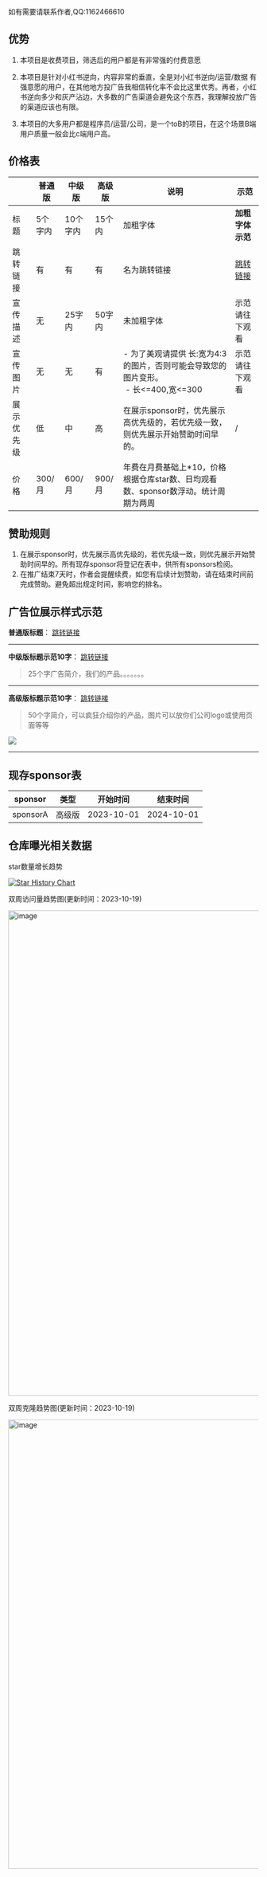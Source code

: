 
如有需要请联系作者,QQ:1162466610

## 优势

1. 本项目是收费项目，筛选后的用户都是有非常强的付费意愿
  
2. 本项目是针对小红书逆向，内容非常的垂直，全是对小红书逆向/运营/数据 有强意愿的用户，在其他地方投广告我相信转化率不会比这里优秀。再者，小红书逆向多少和灰产沾边，大多数的广告渠道会避免这个东西，我理解投放广告的渠道应该也有限。
  
3. 本项目的大多用户都是程序员/运营/公司，是一个toB的项目，在这个场景B端用户质量一般会比c端用户高。
  

## 价格表

|     | 普通版 | 中级版 | 高级版 | 说明  | 示范  |
| --- | --- | --- | --- | --- | --- |
| 标题  | 5个字内 | 10个字内 | 15个内 | 加粗字体 | **加粗字体示范** |
| 跳转链接 | 有   | 有   | 有   | 名为跳转链接 | [跳转链接](https://github.com/submato/xhscrawl) |
| 宣传描述 | 无   | 25字内 | 50字内 | 未加粗字体 | 示范请往下观看 |
| 宣传图片 | 无   | 无   | 有   | - 为了美观请提供 长:宽为4:3的图片，否则可能会导致您的图片变形。<br> - 长<=400,宽<=300 | 示范请往下观看 |
| 展示优先级 | 低   | 中   | 高   | 在展示sponsor时，优先展示高优先级的，若优先级一致，则优先展示开始赞助时间早的。 | /   |
| 价格  | 300/月 | 600/月 | 900/月 | 年费在月费基础上*10，价格根据仓库star数、日均观看数、sponsor数浮动。统计周期为两周 |     |


## 赞助规则
1. 在展示sponsor时，优先展示高优先级的，若优先级一致，则优先展示开始赞助时间早的。所有现存sponsor将登记在表中，供所有sponsors检阅。
2. 在推广结束7天时，作者会提醒续费，如您有后续计划赞助，请在结束时间前完成赞助。避免超出规定时间，影响您的排名。


## 广告位展示样式示范



**普通版标题**： [跳转链接](https://github.com/submato/xhscrawl)

---

**中级版标题示范10字**： [跳转链接](https://github.com/submato/xhscrawl)

> 25个字广告简介，我们的产品。。。。。。。


---

**高级版标题示范10字**： [跳转链接](https://github.com/submato/xhscrawl)

> 50个字简介，可以疯狂介绍你的产品，图片可以放你们公司logo或使用页面等等

![](https://i.imgur.com/IBItATn.png)

---

## 现存sponsor表

| sponsor | 类型  | 开始时间 | 结束时间 |
| --- | --- | --- | --- |
| sponsorA | 高级版 | 2023-10-01 | 2024-10-01 |



## 仓库曝光相关数据

star数量增长趋势

[![Star History Chart](https://api.star-history.com/svg?repos=submato/xhscrawl&type=Date)](https://star-history.com/#submato/xhscrawl&Date)



双周访问量趋势图(更新时间：2023-10-19)

<img width="974" alt="image" src="https://github.com/submato/xhscrawl/assets/55040284/a7f69d22-479e-4e64-82c6-f6761f3dafa8">

双周克隆趋势图(更新时间：2023-10-19)

<img width="902" alt="image" src="https://github.com/submato/xhscrawl/assets/55040284/dfcf42ed-671f-4a5d-852e-d66c1767e43f">



